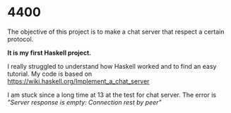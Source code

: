 # 4400

The objective of this project is to make a chat server that respect a certain protocol.

**It is my first Haskell project.**

I really struggled to understand how Haskell worked and to find an easy tutorial. 
My code is based on https://wiki.haskell.org/Implement_a_chat_server

I am stuck since a long time at 13 at the test for chat server. 
The error is  *"Server response is empty: Connection rest by peer"*

